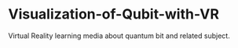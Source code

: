 # Visualization-of-Qubit-with-VR
Virtual Reality learning media about quantum bit and related subject.
